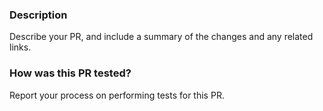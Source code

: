 ### Description

<!-- Please describe your PR, and include a summary of the changes and the related issue. If necessary, include relevant motivation and context. -->

Describe your PR, and include a summary of the changes and any related links.

<!-- Please add related links, issue #, RFCs that are relevant to this PR. -->

### How was this PR tested?

<!-- Please describe any testing performed.-->

Report your process on performing tests for this PR.
